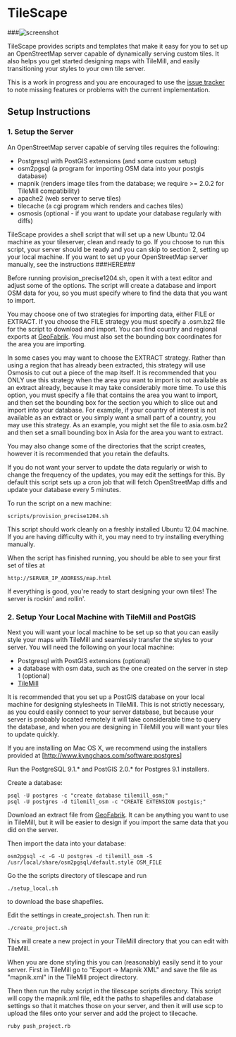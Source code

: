 TileScape
==========

###![screenshot](https://raw.github.com/jeffhaack/tilescape/master/preview.png)

TileScape provides scripts and templates that make it easy for you to set up
an OpenStreetMap server capable of dynamically serving custom tiles.  It also
helps you get started designing maps with TileMill, and easily transitioning
your styles to your own tile server.

This is a work in progress and you are encouraged to use the
[issue tracker][] to note missing features or problems with the current
implementation.


[TileMill]: http://tilemill.com/
[issue tracker]: http://github.com/jeffhaack/tilescape/issues/
[GeoFabrik]: http://download.geofabrik.de/openstreetmap/

Setup Instructions
------------------

### 1. Setup the Server ###

An OpenStreetMap server capable of serving tiles requires the following:

- Postgresql with PostGIS extensions (and some custom setup)
- osm2pgsql (a program for importing OSM data into your postgis database)
- mapnik (renders image tiles from the database; we require >= 2.0.2 for TileMill compatibility)
- apache2 (web server to serve tiles)
- tilecache (a cgi program which renders and caches tiles)
- osmosis (optional - if you want to update your database regularly with diffs)

TileScape provides a shell script that will set up a new Ubuntu 12.04 machine as your
tileserver, clean and ready to go. If you choose to run this script, your server should
be ready and you can skip to section 2, setting up your local machine. If you want to set
up your OpenStreetMap server manually, see the instructions ###HERE###

Before running provision_precise1204.sh, open it with a text editor and adjust some of the
options. The script will create a database and import OSM data for you, so you must specify
where to find the data that you want to import.

You may choose one of two strategies for importing data, either FILE or EXTRACT.  If you
choose the FILE strategy you must specify a .osm.bz2 file for the script to download and
import.  You can find country and regional exports at [GeoFabrik][]. You must also set the
bounding box coordinates for the area you are importing.

In some cases you may want to choose the EXTRACT strategy. Rather than using a region that
has already been extracted, this strategy will use Osmosis to cut out a piece of the map
itself. It is recommended that you ONLY use this strategy when the area you want to import
is not available as an extract already, because it may take considerably more time.  To use
this option, you must specify a file that contains the area you want to import, and then set
the bounding box for the section you which to slice out and import into your database. For
example, if your country of interest is not available as an extract or you simply want a small
part of a country, you may use this strategy. As an example, you might set the file to
asia.osm.bz2 and then set a small bounding box in Asia for the area you want to extract.

You may also change some of the directories that the script creates, however it is recommended
that you retain the defaults.

If you do not want your server to update the data regularly or wish to change the frequency of
the updates, you may edit the settings for this. By default this script sets up a cron job that
will fetch OpenStreetMap diffs and update your database every 5 minutes.

To run the script on a new machine:

	scripts/provision_precise1204.sh

This script should work cleanly on a freshly installed Ubuntu 12.04 machine.  If you are having
difficulty with it, you may need to try installing everything manually.

When the script has finished running, you should be able to see your first set of tiles at

	http://SERVER_IP_ADDRESS/map.html

If everything is good, you're ready to start designing your own tiles!  The server is rockin'
and rollin'.


### 2. Setup Your Local Machine with TileMill and PostGIS ###

Next you will want your local machine to be set up so that you can easily style your maps
with TileMill and seamlessly transfer the styles to your server.  You will need the following
on your local machine:

- Postgresql with PostGIS extensions (optional)
- a database with osm data, such as the one created on the server in step 1 (optional)
- [TileMill]

It is recommended that you set up a PostGIS database on your local machine for designing
stylesheets in TileMill. This is not strictly necessary, as you could easily connect to
your server database, but because your server is probably located remotely it will take
considerable time to query the database, and when you are designing in TileMill you will
want your tiles to update quickly.

If you are installing on Mac OS X, we recommend using the installers provided at
[http://www.kyngchaos.com/software:postgres]

Run the PostgreSQL 9.1.* and PostGIS 2.0.* for Postgres 9.1 installers.

Create a database:

	psql -U postgres -c "create database tilemill_osm;"
	psql -U postgres -d tilemill_osm -c "CREATE EXTENSION postgis;"

Download an extract file from [GeoFabrik][]. It can be anything you want to use in TileMill,
but it will be easier to design if you import the same data that you did on the server.

Then import the data into your database:

	osm2pgsql -c -G -U postgres -d tilemill_osm -S /usr/local/share/osm2pgsql/default.style OSM_FILE

Go the the scripts directory of tilescape and run

	./setup_local.sh

to download the base shapefiles.

Edit the settings in create_project.sh.  Then run it:

	./create_project.sh

This will create a new project in your TileMill directory that you can edit with TileMill.

When you are done styling this you can (reasonably) easily send it to your server. First
in TileMill go to "Export -> Mapnik XML" and save the file as "mapnik.xml" in the TileMill
project directory.

Then then run the ruby script in the tilescape scripts directory.  This script will copy the mapnik.xml
file, edit the paths to shapefiles and database settings so that it matches those on your server, and then
it will use scp to upload the files onto your server and add the project to tilecache.

	ruby push_project.rb

















